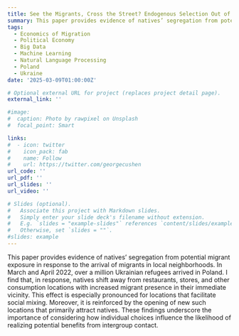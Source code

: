 ```yaml
---
title: See the Migrants, Cross the Street? Endogenous Selection Out of Exposure to Migrants
summary: This paper provides evidence of natives’ segregation from potential migrant exposure in response to the arrival of migrants in local neighborhoods. In March and April 2022, over a million Ukrainian refugees arrived in Poland. I find that, in response, natives shift away from restaurants, stores, and other consumption locations with increased migrant presence in their immediate vicinity. This effect is especially pronounced for locations that facilitate social mixing. Moreover, it is reinforced by the opening of new such locations that primarily attract natives. These findings underscore the importance of considering how individual choices influence the likelihood of realizing potential benefits from intergroup contact.
tags:
  - Economics of Migration
  - Political Economy
  - Big Data
  - Machine Learning
  - Natural Language Processing
  - Poland
  - Ukraine
date: '2025-03-09T01:00:00Z'

# Optional external URL for project (replaces project detail page).
external_link: ''

#image:
#  caption: Photo by rawpixel on Unsplash
#  focal_point: Smart

links:
#  - icon: twitter
#    icon_pack: fab
#    name: Follow
#    url: https://twitter.com/georgecushen
url_code: ''
url_pdf: ''
url_slides: ''
url_video: ''

# Slides (optional).
#   Associate this project with Markdown slides.
#   Simply enter your slide deck's filename without extension.
#   E.g. `slides = "example-slides"` references `content/slides/example-slides.md`.
#   Otherwise, set `slides = ""`.
#slides: example
---
```


This paper provides evidence of natives’ segregation from potential migrant exposure in response to the arrival of migrants in local neighborhoods. In March and April 2022, over a million Ukrainian refugees arrived in Poland. I find that, in response, natives shift away from restaurants, stores, and other consumption locations with increased migrant presence in their immediate vicinity. This effect is especially pronounced for locations that facilitate social mixing. Moreover, it is reinforced by the opening of new such locations that primarily attract natives. These findings underscore the importance of considering how individual choices influence the likelihood of realizing potential benefits from intergroup contact.

